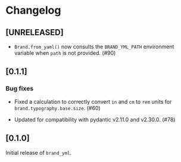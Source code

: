 # Changelog

<!--
All notable changes to this project will be documented in this file.

The format is based on [Keep a Changelog](https://keepachangelog.com/en/1.1.0/),
and this project adheres to [Semantic Versioning](https://semver.org/spec/v2.0.0.html).
-->

## [UNRELEASED]

* `Brand.from_yaml()` now consults the `BRAND_YML_PATH` environment variable when `path` is not provided. (#90)

## [0.1.1]

### Bug fixes

* Fixed a calculation to correctly convert `in` and `cm` to `rem` units for `brand.typography.base.size`. (#60)

* Updated for compatibility with pydantic v2.11.0 and v2.30.0. (#78)

## [0.1.0]

Initial release of `brand_yml`.
